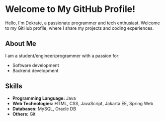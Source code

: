 # Welcome to My GitHub Profile!

Hello, I'm Dekrate, a passionate programmer and tech enthusiast. Welcome to my GitHub profile, where I share my projects and coding experiences.

## About Me

I am a student/engineer/programmer with a passion for:

- Software development
- Backend development

## Skills

- **Programming Language:** Java
- **Web Technologies:** HTML, CSS, JavaScript, Jakarta EE, Spring Web
- **Databases:** MySQL, Oracle DB
- **Others:** Git

<!--
**Dekrate/Dekrate** is a ✨ _special_ ✨ repository because its `README.md` (this file) appears on your GitHub profile.

Here are some ideas to get you started:

- 🔭 I’m currently working on ...
- 🌱 I’m currently learning ...
- 👯 I’m looking to collaborate on ...
- 🤔 I’m looking for help with ...
- 💬 Ask me about ...
- 📫 How to reach me: ...
- 😄 Pronouns: ...
- ⚡ Fun fact: ...
-->
